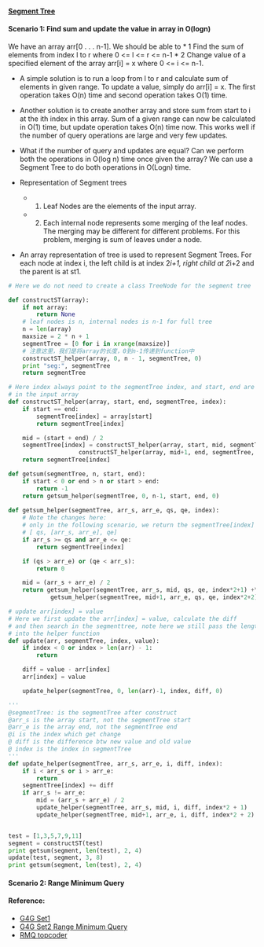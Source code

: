 #### [Segment Tree](http://www.geeksforgeeks.org/segment-tree-set-1-sum-of-given-range/)

#### Scenario 1: Find sum and update the value in array in O(logn)
We have an array arr[0 . . . n-1]. We should be able to
    * 1 Find the sum of elements from index l to r where 0 <= l <= r <= n-1
    * 2 Change value of a specified element of the array arr[i] = x where 0 <= i <= n-1.

* A simple solution is to run a loop from l to r and calculate sum of elements in given range. To update a value, simply do arr[i] = x. The first operation takes O(n) time and second operation takes O(1) time.

* Another solution is to create another array and store sum from start to i at the ith index in this array. Sum of a given range can now be calculated in O(1) time, but update operation takes O(n) time now. This works well if the number of query operations are large and very few updates.

* What if the number of query and updates are equal? Can we perform both the operations in O(log n) time once given the array? We can use a Segment Tree to do both operations in O(Logn) time.

* Representation of Segment trees
    * 1. Leaf Nodes are the elements of the input array.
    * 2. Each internal node represents some merging of the leaf nodes. 
        The merging may be different for different problems. For this problem, merging is sum of leaves under a node.

* An array representation of tree is used to represent Segment Trees. For each node at index i, the left child is at index 2*i+1, right child at 2*i+2 and the parent is at st1.

```python
# Here we do not need to create a class TreeNode for the segment tree

def constructST(array):
    if not array:
        return None
    # leaf nodes is n, internal nodes is n-1 for full tree
    n = len(array)
    maxsize = 2 * n + 1
    segmentTree = [0 for i in xrange(maxsize)]
    # 注意这里，我们是将array的长度，0到n-1传递到function中
    constructST_helper(array, 0, n - 1, segmentTree, 0)
    print "seg:", segmentTree
    return segmentTree

# Here index always point to the segmentTree index, and start, end are the index 
# in the input array
def constructST_helper(array, start, end, segmentTree, index):
    if start == end:
        segmentTree[index] = array[start]
        return segmentTree[index]

    mid = (start + end) / 2
    segmentTree[index] = constructST_helper(array, start, mid, segmentTree, index*2+1) +\
                    constructST_helper(array, mid+1, end, segmentTree, index*2+2)
    return segmentTree[index]

def getsum(segmentTree, n, start, end):
    if start < 0 or end > n or start > end:
        return -1
    return getsum_helper(segmentTree, 0, n-1, start, end, 0)
    
def getsum_helper(segmentTree, arr_s, arr_e, qs, qe, index):
    # Note the changes here: 
    # only in the following scenario, we return the segmentTree[index]
    # [ qs, [arr_s, arr_e], qe]
    if arr_s >= qs and arr_e <= qe:
        return segmentTree[index]

    if (qs > arr_e) or (qe < arr_s):
        return 0

    mid = (arr_s + arr_e) / 2
    return getsum_helper(segmentTree, arr_s, mid, qs, qe, index*2+1) +\
            getsum_helper(segmentTree, mid+1, arr_e, qs, qe, index*2+2)

# update arr[index] = value
# Here we first update the arr[index] = value, calculate the diff 
# and then search in the segmenttree, note here we still pass the length of arrary 
# into the helper function 
def update(arr, segmentTree, index, value):
    if index < 0 or index > len(arr) - 1:
        return

    diff = value - arr[index]
    arr[index] = value

    update_helper(segmentTree, 0, len(arr)-1, index, diff, 0)

'''
@segmentTree: is the segmentTree after construct
@arr_s is the array start, not the segmentTree start
@arr_e is the array end, not the segmentTree end
@i is the index which get change
@ diff is the difference btw new value and old value
@ index is the index in segmentTree
'''
def update_helper(segmentTree, arr_s, arr_e, i, diff, index):
    if i < arr_s or i > arr_e:
        return
    segmentTree[index] += diff
    if arr_s != arr_e:
        mid = (arr_s + arr_e) / 2
        update_helper(segmentTree, arr_s, mid, i, diff, index*2 + 1)
        update_helper(segmentTree, mid+1, arr_e, i, diff, index*2 + 2)


test = [1,3,5,7,9,11]
segment = constructST(test)
print getsum(segment, len(test), 2, 4)
update(test, segment, 3, 8)
print getsum(segment, len(test), 2, 4)
```


#### Scenario 2: Range Minimum Query




#### Reference:
* [G4G Set1](http://www.geeksforgeeks.org/segment-tree-set-1-sum-of-given-range/)
* [G4G Set2 Range Minimum Query](http://www.geeksforgeeks.org/segment-tree-set-1-range-minimum-query/)
* [RMQ topcoder](https://www.topcoder.com/community/data-science/data-science-tutorials/range-minimum-query-and-lowest-common-ancestor/#Range_Minimum_Query_(RMQ))
